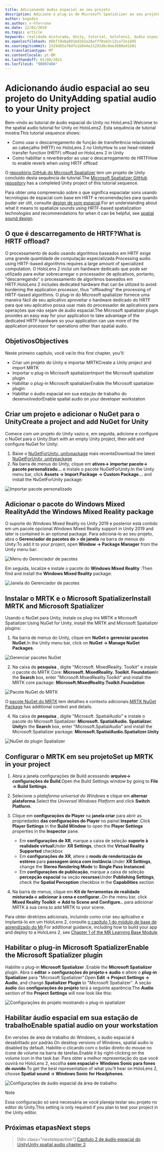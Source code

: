 ```yaml
---
title: Adicionando áudio espacial ao seu projeto
description: Adicione o plug-in do Microsoft Spatializer ao seu projeto do Unity para acessar o descarregamento de hardware do HoloLens 2 HRTF.
author: kegodin
ms.author: v-hferrone
ms.date: 12/01/2019
ms.topic: article
keywords: realidade misturada, Unity, tutorial, hololens2, áudio espacial, MRTK, kit de ferramentas de realidade mista, UWP, Windows 10, HRTF, função de transferência relacionada ao cabeçalho, reverberação, Microsoft Spatializer
ms.openlocfilehash: 80bf19e8a091bd241e28afff0a42c13ca72e1d45
ms.sourcegitcommit: 2329db5a76dfe1b844e21291dbc8ee3888ed1b81
ms.translationtype: MT
ms.contentlocale: pt-BR
ms.lasthandoff: 01/08/2021
ms.locfileid: "98007466"
---
```

# <a name="adding-spatial-audio-to-your-unity-project"></a><span data-ttu-id="b740b-104">Adicionando áudio espacial ao seu projeto do Unity</span><span class="sxs-lookup"><span data-stu-id="b740b-104">Adding spatial audio to your Unity project</span></span>

<span data-ttu-id="b740b-105">Bem-vindo ao tutorial de áudio espacial do Unity no HoloLens2.</span><span class="sxs-lookup"><span data-stu-id="b740b-105">Welcome to the spatial audio tutorial for Unity on HoloLens2.</span></span> <span data-ttu-id="b740b-106">Esta sequência de tutorial mostra:</span><span class="sxs-lookup"><span data-stu-id="b740b-106">This tutorial sequence shows:</span></span>
* <span data-ttu-id="b740b-107">Como usar o descarregamento de função de transferência relacionada ao cabeçalho (HRTF) no HoloLens 2 no Unity</span><span class="sxs-lookup"><span data-stu-id="b740b-107">How to use head-related transfer function (HRTF) offload on HoloLens 2 in Unity</span></span>
* <span data-ttu-id="b740b-108">Como habilitar o reverberador ao usar o descarregamento de HRTF</span><span class="sxs-lookup"><span data-stu-id="b740b-108">How to enable reverb when using HRTF offload</span></span>

<span data-ttu-id="b740b-109">O [repositório GitHub do Microsoft Spatializer](https://github.com/microsoft/spatialaudio-unity) tem um projeto de Unity concluído desta sequência de tutorial.</span><span class="sxs-lookup"><span data-stu-id="b740b-109">The [Microsoft Spatializer GitHub repository](https://github.com/microsoft/spatialaudio-unity) has a completed Unity project of this tutorial sequence.</span></span> 

<span data-ttu-id="b740b-110">Para obter uma compreensão sobre o que significa espacialar sons usando tecnologias de espacial com base em HRTF e recomendações para quando puder ser útil, consulte [design de som espacial](https://docs.microsoft.com/windows/mixed-reality/spatial-sound-design).</span><span class="sxs-lookup"><span data-stu-id="b740b-110">For an understanding about what it means to spatialize sounds using HRTF-based spatialization technologies and recommendations for when it can be helpful, see [spatial sound design](https://docs.microsoft.com/windows/mixed-reality/spatial-sound-design).</span></span>

## <a name="what-is-hrtf-offload"></a><span data-ttu-id="b740b-111">O que é descarregamento de HRTF?</span><span class="sxs-lookup"><span data-stu-id="b740b-111">What is HRTF offload?</span></span>

<span data-ttu-id="b740b-112">O processamento de áudio usando algoritmos baseados em HRTF exige uma grande quantidade de computação especializada.</span><span class="sxs-lookup"><span data-stu-id="b740b-112">Processing audio using HRTF-based algorithms requires a large amount of specialized computation.</span></span> <span data-ttu-id="b740b-113">O HoloLens 2 inclui um hardware dedicado que pode ser utilizado para evitar sobrecarregar o processador de aplicativos, portanto, "descarregando" o processamento de algoritmos baseados em HRTF.</span><span class="sxs-lookup"><span data-stu-id="b740b-113">HoloLens 2 includes dedicated hardware that can be utilized to avoid burdening the application processor, thus "offloading" the processing of HRTF-based algorithms.</span></span>  <span data-ttu-id="b740b-114">O plug-in do Microsoft spatializer fornece uma maneira fácil de seu aplicativo aproveitar o hardware dedicado do HRTF para que seu aplicativo possa usar mais do processador de aplicativos para operações que não sejam de áudio espacial.</span><span class="sxs-lookup"><span data-stu-id="b740b-114">The Microsoft spatializer plugin provides an easy way for your application to take advantage of the dedicated HRTF hardware so your application can use more of the application processor for operations other than spatial audio.</span></span>

## <a name="objectives"></a><span data-ttu-id="b740b-115">Objetivos</span><span class="sxs-lookup"><span data-stu-id="b740b-115">Objectives</span></span>

<span data-ttu-id="b740b-116">Neste primeiro capítulo, você vai:</span><span class="sxs-lookup"><span data-stu-id="b740b-116">In this first chapter, you'll:</span></span>
* <span data-ttu-id="b740b-117">Criar um projeto do Unity e importar MRTK</span><span class="sxs-lookup"><span data-stu-id="b740b-117">Create a Unity project and import MRTK</span></span>
* <span data-ttu-id="b740b-118">Importar o plug-in Microsoft spatializer</span><span class="sxs-lookup"><span data-stu-id="b740b-118">Import the Microsoft spatializer plugin</span></span>
* <span data-ttu-id="b740b-119">Habilitar o plug-in Microsoft spatializer</span><span class="sxs-lookup"><span data-stu-id="b740b-119">Enable the Microsoft spatializer plugin</span></span>
* <span data-ttu-id="b740b-120">Habilitar o áudio espacial em sua estação de trabalho do desenvolvedor</span><span class="sxs-lookup"><span data-stu-id="b740b-120">Enable spatial audio on your developer workstation</span></span>

## <a name="create-a-project-and-add-nuget-for-unity"></a><span data-ttu-id="b740b-121">Criar um projeto e adicionar o NuGet para o Unity</span><span class="sxs-lookup"><span data-stu-id="b740b-121">Create a project and add NuGet for Unity</span></span>

<span data-ttu-id="b740b-122">Comece com um projeto do Unity vazio e, em seguida, adicione e configure o NuGet para o Unity:</span><span class="sxs-lookup"><span data-stu-id="b740b-122">Start with an empty Unity project, then add and configure NuGet for Unity:</span></span>
1. <span data-ttu-id="b740b-123">Baixe o [NuGetForUnity. unitypackage](https://github.com/GlitchEnzo/NuGetForUnity/releases/latest) mais recente</span><span class="sxs-lookup"><span data-stu-id="b740b-123">Download the latest [NuGetForUnity .unitypackage](https://github.com/GlitchEnzo/NuGetForUnity/releases/latest)</span></span>
2. <span data-ttu-id="b740b-124">Na barra de menus do Unity, clique em **ativos-> importar pacote-> pacote personalizado...** e instale o pacote NuGetForUnity:</span><span class="sxs-lookup"><span data-stu-id="b740b-124">In the Unity menu bar, click **Assets -> Import Package -> Custom Package...** and install the NuGetForUnity package:</span></span>

![Importar pacote personalizado](images/spatial-audio/import-custom-package.png)

## <a name="add-the-windows-mixed-reality-package"></a><span data-ttu-id="b740b-126">Adicionar o pacote do Windows Mixed Reality</span><span class="sxs-lookup"><span data-stu-id="b740b-126">Add the Windows Mixed Reality package</span></span>

<span data-ttu-id="b740b-127">O suporte do Windows Mixed Reality no Unity 2019 e posterior está contido em um pacote opcional.</span><span class="sxs-lookup"><span data-stu-id="b740b-127">Windows Mixed Reality support in Unity 2019 and later is contained in an optional package.</span></span> <span data-ttu-id="b740b-128">Para adicioná-lo ao seu projeto, abra o **Gerenciador de pacotes do > de janela** na barra de menus do Unity:</span><span class="sxs-lookup"><span data-stu-id="b740b-128">To add it to your project, open **Window -> Package Manager** from the Unity menu bar:</span></span>

![Menu do Gerenciador de pacotes](images/spatial-audio/package-manager-menu.png)

<span data-ttu-id="b740b-130">Em seguida, localize e instale o pacote do **Windows Mixed Reality** :</span><span class="sxs-lookup"><span data-stu-id="b740b-130">Then find and install the **Windows Mixed Reality** package:</span></span>

![Janela do Gerenciador de pacotes](images/spatial-audio/package-manager-window.png)

## <a name="install-mrtk-and-microsoft-spatializer"></a><span data-ttu-id="b740b-132">Instalar o MRTK e o Microsoft Spatializer</span><span class="sxs-lookup"><span data-stu-id="b740b-132">Install MRTK and Microsoft Spatializer</span></span>

<span data-ttu-id="b740b-133">Usando o NuGet para Unity, instale os plug-ins MRTK e Microsoft Spatializer:</span><span class="sxs-lookup"><span data-stu-id="b740b-133">Using NuGet for Unity, install the MRTK and Microsoft Spatializer plugins:</span></span>
1. <span data-ttu-id="b740b-134">Na barra de menus do Unity, clique em **NuGet-> gerenciar pacotes NuGet**.</span><span class="sxs-lookup"><span data-stu-id="b740b-134">In the Unity menu bar, click on **NuGet -> Manage NuGet Packages**.</span></span>

![Gerenciar pacotes NuGet](images/spatial-audio/manage-nuget-packages.png)

2. <span data-ttu-id="b740b-136">Na caixa de **pesquisa** , digite "Microsoft. MixedReality. Toolkit" e instale o pacote do MRTK Core: **Microsoft. MixedReality. Toolkit. Foundation**</span><span class="sxs-lookup"><span data-stu-id="b740b-136">In the **Search** box, enter "Microsoft.MixedReality.Toolkit" and install the MRTK core package: **Microsoft.MixedReality.Toolkit.Foundation**</span></span>

![Pacote NuGet do MRTK](images/spatial-audio/mrtk-nuget-package.png)

<span data-ttu-id="b740b-138">O [pacote NuGet do MRTK](https://microsoft.github.io/MixedRealityToolkit-Unity/Documentation/MRTKNuGetPackage.html) tem detalhes e contexto adicionais.</span><span class="sxs-lookup"><span data-stu-id="b740b-138">[MRTK NuGet Package](https://microsoft.github.io/MixedRealityToolkit-Unity/Documentation/MRTKNuGetPackage.html) has additional context and details.</span></span>

4. <span data-ttu-id="b740b-139">Na caixa de **pesquisa** , digite "Microsoft. SpatialAudio" e instale o pacote do Microsoft Spatializer: **Microsoft. SpatialAudio. Spatializer. Unity**</span><span class="sxs-lookup"><span data-stu-id="b740b-139">In the **Search** box, enter "Microsoft.SpatialAudio" and install the Microsoft Spatializer package: **Microsoft.SpatialAudio.Spatializer.Unity**</span></span>

![NuGet do plugin Spatializer](images/spatial-audio/spatializer-plugin-nuget.png)

## <a name="set-up-mrtk-in-your-project"></a><span data-ttu-id="b740b-141">Configurar o MRTK em seu projeto</span><span class="sxs-lookup"><span data-stu-id="b740b-141">Set up MRTK in your project</span></span>

1. <span data-ttu-id="b740b-142">Abra a janela configurações de Build acessando **arquivo-> configurações de Build**.</span><span class="sxs-lookup"><span data-stu-id="b740b-142">Open the Build Settings window by going to **File -> Build Settings**.</span></span>

2. <span data-ttu-id="b740b-143">Selecione o _plataforma universal do Windows_ e clique em **alternar plataforma**.</span><span class="sxs-lookup"><span data-stu-id="b740b-143">Select the _Universal Windows Platform_ and click **Switch Platform**.</span></span>

3. <span data-ttu-id="b740b-144">Clique em **configurações do Player** na **janela criar** para abrir as propriedades **das configurações do Player** no painel **Inspetor** .</span><span class="sxs-lookup"><span data-stu-id="b740b-144">Click **Player Settings** in the **Build Window** to open the **Player Settings** properties in the **Inspector** pane.</span></span>
    * <span data-ttu-id="b740b-145">Em **configurações de XR**, marque a caixa de seleção **suporte à realidade virtual**</span><span class="sxs-lookup"><span data-stu-id="b740b-145">Under **XR Settings**, check the **Virtual Reality Supported** checkbox</span></span>
    * <span data-ttu-id="b740b-146">Em **configurações de XR**, altere o **modo de renderização de estéreo** para **passagem única com instância**.</span><span class="sxs-lookup"><span data-stu-id="b740b-146">Under **XR Settings**, change the **Stereo Rendering Mode** to **Single Pass Instanced**.</span></span>
    * <span data-ttu-id="b740b-147">Em **configurações de publicação**, marque a caixa de seleção **percepção espacial** na seção **recursos**</span><span class="sxs-lookup"><span data-stu-id="b740b-147">Under **Publishing Settings**, check the **Spatial Perception** checkbox in the **Capabilities** section</span></span>

4. <span data-ttu-id="b740b-148">Na barra de menus, clique em **Kit de ferramentas de realidade misturada-> adicionar à cena e configurar..**</span><span class="sxs-lookup"><span data-stu-id="b740b-148">On the menu bar, click **Mixed Reality Toolkit -> Add to Scene and Configure..**</span></span> <span data-ttu-id="b740b-149">para adicionar MRTK à sua cena.</span><span class="sxs-lookup"><span data-stu-id="b740b-149">to add MRTK to your scene.</span></span>

<span data-ttu-id="b740b-150">Para obter diretrizes adicionais, incluindo como criar seu aplicativo e implantá-lo em um HoloLens 2, consulte [o capítulo 1 do módulo de base de aprendizado do Mr](../../../mrlearning-base-ch1.md).</span><span class="sxs-lookup"><span data-stu-id="b740b-150">For additional guidance, including how to build your app and deploy to a HoloLens 2, see [Chapter 1 of the MR Learning Base Module](../../../mrlearning-base-ch1.md).</span></span>

## <a name="enable-the-microsoft-spatializer-plugin"></a><span data-ttu-id="b740b-151">Habilitar o plug-in Microsoft Spatializer</span><span class="sxs-lookup"><span data-stu-id="b740b-151">Enable the Microsoft Spatializer plugin</span></span>

<span data-ttu-id="b740b-152">Habilite o plug-in **Microsoft Spatializer** .</span><span class="sxs-lookup"><span data-stu-id="b740b-152">Enable the **Microsoft Spatializer** plugin.</span></span> <span data-ttu-id="b740b-153">Abra o **editar > configurações do projeto-> áudio** e altere o **plug-in Spatializer** para "Microsoft Spatializer".</span><span class="sxs-lookup"><span data-stu-id="b740b-153">Open **Edit -> Project Settings -> Audio**, and change **Spatializer Plugin** to "Microsoft Spatializer".</span></span> <span data-ttu-id="b740b-154">A seção **áudio** das **configurações do projeto** terá a seguinte aparência:</span><span class="sxs-lookup"><span data-stu-id="b740b-154">The **Audio** section of the **Project Settings** will now look like this:</span></span>

![Configurações do projeto mostrando o plug-in spatializer](images/spatial-audio/project-settings.png)

## <a name="enable-spatial-audio-on-your-workstation"></a><span data-ttu-id="b740b-156">Habilitar áudio espacial em sua estação de trabalho</span><span class="sxs-lookup"><span data-stu-id="b740b-156">Enable spatial audio on your workstation</span></span>

<span data-ttu-id="b740b-157">Em versões de área de trabalho do Windows, o áudio espacial é desabilitado por padrão.</span><span class="sxs-lookup"><span data-stu-id="b740b-157">On desktop versions of Windows, spatial audio is disabled by default.</span></span> <span data-ttu-id="b740b-158">Habilite-o clicando com o botão direito do mouse no ícone de volume na barra de tarefas.</span><span class="sxs-lookup"><span data-stu-id="b740b-158">Enable it by right-clicking on the volume icon in the task bar.</span></span> <span data-ttu-id="b740b-159">Para obter a melhor representação do que você ouvirá no HoloLens 2, escolha **som espacial-> Windows Sonic para fones de ouvido**.</span><span class="sxs-lookup"><span data-stu-id="b740b-159">To get the best representation of what you'll hear on HoloLens 2, choose **Spatial sound -> Windows Sonic for Headphones**.</span></span>

![Configurações de áudio espacial da área de trabalho](images/spatial-audio/desktop-audio-settings.png)

> [!NOTE]
> <span data-ttu-id="b740b-161">Essa configuração só será necessária se você planeja testar seu projeto no editor do Unity.</span><span class="sxs-lookup"><span data-stu-id="b740b-161">This setting is only required if you plan to test your project in the Unity editor.</span></span>

## <a name="next-steps"></a><span data-ttu-id="b740b-162">Próximas etapas</span><span class="sxs-lookup"><span data-stu-id="b740b-162">Next steps</span></span>

> [!div class="nextstepaction"]
> [<span data-ttu-id="b740b-163">Capítulo 2 de áudio espacial do Unity</span><span class="sxs-lookup"><span data-stu-id="b740b-163">Unity spatial audio chapter 2</span></span>](unity-spatial-audio-ch2.md)

